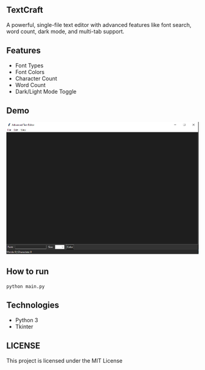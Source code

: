 ## TextCraft
A powerful, single-file text editor with advanced features like font search, word count, dark mode, and multi-tab support.

## Features
- Font Types
- Font Colors
- Character Count
- Word Count
- Dark/Light Mode Toggle

## Demo
![TextCraft Demo](assets/demo.PNG)

## How to run
`python main.py`

## Technologies
- Python 3
- Tkinter

## LICENSE
This project is licensed under the MIT License